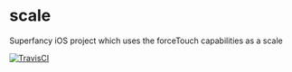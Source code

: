 # scale
Superfancy iOS project which uses the forceTouch capabilities as a scale

[![TravisCI](https://travis-ci.org/J-Bossi/scale.svg?branch=master)](https://travis-ci.org/J-Bossi/scale)
